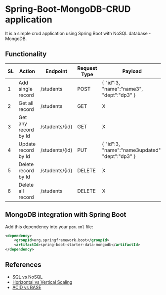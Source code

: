 # Spring-Boot-MongoDB-CRUD application
It is a simple crud application using Spring Boot with NoSQL database - MongoDB.

## Functionality
| SL | Action               | Endpoint       | Request Type | Payload                                                |
|----|----------------------|----------------|--------------|--------------------------------------------------------|
| 1  | Add single record    | /students      | POST         | {     	 "id":3, 		 "name":"name3", 		 "dept":"dp3" }        |
| 2  | Get all record       | /students      | GET          | X                                                      |
| 3  | Get any record by Id | /students/{id} | GET          | X                                                      |
| 4  | Update record by Id  | /students/{id} | PUT          | {     	 "id":3, 		 "name":"name3updated", 		 "dept":"dp3" } |
| 5  | Delete record by Id  | /students/{id} | DELETE       | X                                                      |
| 6  | Delete all record    | /students      | DELETE       | X                                                      |


## MongoDB integration with Spring Boot

Add this dependency into your `pom.xml` file:
```xml
<dependency>
	<groupId>org.springframework.boot</groupId>
	<artifactId>spring-boot-starter-data-mongodb</artifactId>
</dependency>
```


## References
* [SQL vs NoSQL](https://www.guru99.com/sql-vs-nosql.html)
* [Horizontal vs Vertical Scaling](https://github.com/vaquarkhan/vaquarkhan/wiki/Difference-between-scaling-horizontally-and-vertically)
* [ACID vs BASE](https://neo4j.com/blog/acid-vs-base-consistency-models-explained/)